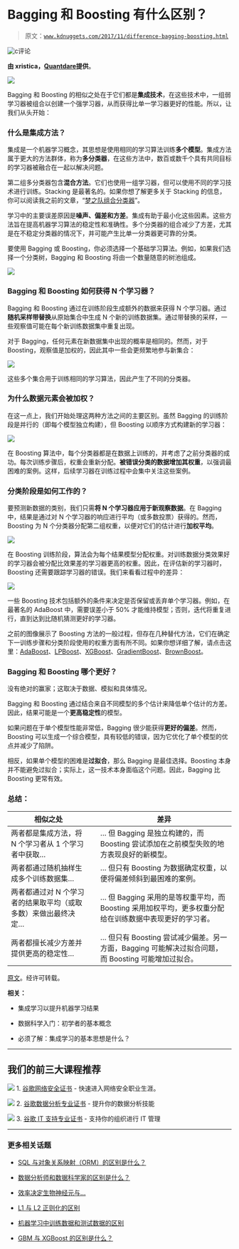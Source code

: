 # Bagging 和 Boosting 有什么区别？

> 原文：[`www.kdnuggets.com/2017/11/difference-bagging-boosting.html`](https://www.kdnuggets.com/2017/11/difference-bagging-boosting.html)

![c](img/3d9c022da2d331bb56691a9617b91b90.png)评论

**由 xristica，[Quantdare](https://quantdare.com/)提供**。

![](img/6b1eafba9a76281b988e0532c98b4d3e.png)

Bagging 和 Boosting 的相似之处在于它们都是**集成技术**，在这些技术中，一组弱学习器被组合以创建一个强学习器，从而获得比单一学习器更好的性能。所以，让我们从头开始：

### 什么是集成方法？

集成是一个机器学习概念，其思想是使用相同的学习算法训练**多个模型**。集成方法属于更大的方法群体，称为**多分类器**，在这些方法中，数百或数千个具有共同目标的学习器被融合在一起以解决问题。

第二组多分类器包含**混合方法**。它们也使用一组学习器，但可以使用不同的学习技术进行训练。Stacking 是最著名的。如果你想了解更多关于 Stacking 的信息，你可以阅读我之前的文章，“[梦之队组合分类器](http://quantdare.com/dream-team-combining-classifiers-2/)”。

学习中的主要误差原因是**噪声、偏差和方差**。集成有助于最小化这些因素。这些方法旨在提高机器学习算法的稳定性和准确性。多个分类器的组合减少了方差，尤其是在不稳定分类器的情况下，并可能产生比单一分类器更可靠的分类。

要使用 Bagging 或 Boosting，你必须选择一个基础学习算法。例如，如果我们选择一个分类树，Bagging 和 Boosting 将由一个数量随意的树池组成。

![](img/921aafecdda40adb53dd2bdba7c5c20f.png)

### Bagging 和 Boosting 如何获得 N 个学习器？

Bagging 和 Boosting 通过在训练阶段生成额外的数据来获得 N 个学习器。通过**随机采样带替换**从原始集合中生成 N 个新的训练数据集。通过带替换的采样，一些观察值可能在每个新训练数据集中重复出现。

对于 Bagging，任何元素在新数据集中出现的概率是相同的。然而，对于 Boosting，观察值是加权的，因此其中一些会更频繁地参与新集合：

![](img/c04ea35b2f2c64b7ac560c54c6b7abbe.png)

这些多个集合用于训练相同的学习算法，因此产生了不同的分类器。

### 为什么数据元素会被加权？

在这一点上，我们开始处理这两种方法之间的主要区别。虽然 Bagging 的训练阶段是并行的（即每个模型独立构建），但 Boosting 以顺序方式构建新的学习器：

![](img/d54f29b1e2365a4d2704687ec12e5e62.png)

在 Boosting 算法中，每个分类器都是在数据上训练的，并考虑了之前分类器的成功。每次训练步骤后，权重会重新分配。**被错误分类的数据增加其权重**，以强调最困难的案例。这样，后续学习器在训练过程中会集中关注这些案例。

### 分类阶段是如何工作的？

要预测新数据的类别，我们只需**将 N 个学习器应用于新观察数据**。在 Bagging 中，结果是通过对 N 个学习器的响应进行平均（或多数投票）获得的。然而，Boosting 为 N 个分类器分配第二组权重，以便对它们的估计进行**加权平均**。

![](img/e374bcb35da6c40895bf7459957d9e9a.png)

在 Boosting 训练阶段，算法会为每个结果模型分配权重。对训练数据分类效果好的学习器会被分配比效果差的学习器更高的权重。因此，在评估新的学习器时，Boosting 还需要跟踪学习器的错误。我们来看看过程中的差异：

![](img/9013ae5145570a4c536dd687e1058b44.png)

一些 Boosting 技术包括额外的条件来决定是否保留或丢弃单个学习器。例如，在最著名的 AdaBoost 中，需要误差小于 50% 才能维持模型；否则，迭代将重复进行，直到达到比随机猜测更好的学习器。

之前的图像展示了 Boosting 方法的一般过程，但存在几种替代方法，它们在确定下一训练步骤和分类阶段使用的权重方面有所不同。如果你想详细了解，请点击这里：[AdaBoost](https://en.wikipedia.org/wiki/AdaBoost)、[LPBoost](https://en.wikipedia.org/wiki/LPBoost)、[XGBoost](http://arxiv.org/pdf/1603.02754v1.pdf)、[GradientBoost](https://en.wikipedia.org/wiki/Gradient_boosting)、[BrownBoost](https://en.wikipedia.org/wiki/BrownBoost)。

### Bagging 和 Boosting 哪个更好？

没有绝对的赢家；这取决于数据、模拟和具体情况。

Bagging 和 Boosting 通过结合来自不同模型的多个估计来降低单个估计的方差。因此，结果可能是一个**更高稳定性**的模型。

如果问题在于单个模型性能非常低，Bagging 很少能获得**更好的偏差**。然而，Boosting 可以生成一个综合模型，具有较低的错误，因为它优化了单个模型的优点并减少了陷阱。

相反，如果单个模型的困难是**过拟合**，那么 Bagging 是最佳选择。Boosting 本身并不能避免过拟合；实际上，这一技术本身面临这个问题。因此，Bagging 比 Boosting 更常有效。

### 总结：

| **相似之处** |  | **差异** |
| --- | --- | --- |
| 两者都是集成方法，将 N 个学习者从 1 个学习者中获取… |  | … 但 Bagging 是独立构建的，而 Boosting 尝试添加在之前模型失败的地方表现良好的新模型。 |
| 两者都通过随机抽样生成多个训练数据集… |  | … 但只有 Boosting 为数据确定权重，以便将偏差倾斜到最困难的案例。 |
| 两者都通过对 N 个学习者的结果取平均（或取多数）来做出最终决定… |  | … 但 Bagging 采用的是等权重平均，而 Boosting 采用加权平均，更多权重分配给在训练数据中表现更好的学习者。 |
| 两者都擅长减少方差并提供更高的稳定性… |  | … 但只有 Boosting 尝试减少偏差。另一方面，Bagging 可能解决过拟合问题，而 Boosting 可能增加过拟合。 |

[原文](https://quantdare.com/what-is-the-difference-between-bagging-and-boosting/)。经许可转载。

**相关：**

+   集成学习以提升机器学习结果

+   数据科学入门：初学者的基本概念

+   必须了解：集成学习的基本思想是什么？

* * *

## 我们的前三大课程推荐

![](img/0244c01ba9267c002ef39d4907e0b8fb.png) 1\. [谷歌网络安全证书](https://www.kdnuggets.com/google-cybersecurity) - 快速进入网络安全职业生涯。

![](img/e225c49c3c91745821c8c0368bf04711.png) 2\. [谷歌数据分析专业证书](https://www.kdnuggets.com/google-data-analytics) - 提升你的数据分析技能

![](img/0244c01ba9267c002ef39d4907e0b8fb.png) 3\. [谷歌 IT 支持专业证书](https://www.kdnuggets.com/google-itsupport) - 支持你的组织进行 IT 管理

* * *

### 更多相关话题

+   [SQL 与对象关系映射（ORM）的区别是什么？](https://www.kdnuggets.com/2022/02/difference-sql-object-relational-mapping-orm.html)

+   [数据分析师和数据科学家的区别是什么？](https://www.kdnuggets.com/2022/03/difference-data-analysts-data-scientists.html)

+   [效率决定生物神经元与…](https://www.kdnuggets.com/2022/11/efficiency-spells-difference-biological-neurons-artificial-counterparts.html)

+   [L1 与 L2 正则化的区别](https://www.kdnuggets.com/2022/08/difference-l1-l2-regularization.html)

+   [机器学习中训练数据和测试数据的区别](https://www.kdnuggets.com/2022/08/difference-training-testing-data-machine-learning.html)

+   [GBM 与 XGBoost 的区别是什么？](https://www.kdnuggets.com/wtf-is-the-difference-between-gbm-and-xgboost)
